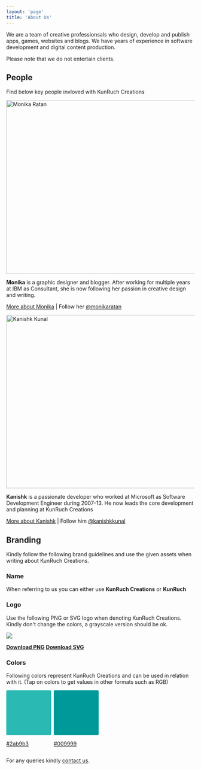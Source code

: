 ```yaml
---
layout: 'page'
title: 'About Us'
---
```


We are a team of creative professionsals who design, develop and publish apps, games, websites and blogs. We have years of experience in software development and digital content production.

Please note that we do not entertain clients.

## People

Find below key people invloved with KunRuch Creations

<img class="aligncenter size-full wp-image-1452" src="/wp-content/uploads/2013/04/Monika-Ratan.jpg" alt="Monika Ratan" width="749" height="464" />

<p><strong>Monika</strong> is a graphic designer and blogger. After working for multiple years at IBM as Consultant, she is now following her passion in creative design and writing. </p>

<p><a href="http://monikaratan.in/" target="_blank">More about Monika</a> | Follow her <a href="https://twitter.com/monikaratan">@monikaratan</a></p>

<p><img class="aligncenter size-full wp-image-1453" src="/wp-content/uploads/2013/04/Kanishk-Kunal.jpg" alt="Kanishk Kunal" width="748" height="463" /></p>

<p><strong>Kanishk</strong> is a passionate developer who worked at Microsoft as Software Development Engineer during 2007-13. He now leads the core development and planning at KunRuch Creations</p>

<p><a href="http://kanishkkunal.in/about-me/">More about Kanishk</a> | Follow him <a href="http://twitter.com/kanishkkunal">@kanishkkunal</a></p>

## Branding

Kindly follow the following brand guidelines and use the given assets when writing about KunRuch Creations.

### Name
When referring to us you can either use <strong>KunRuch Creations</strong> or <strong>KunRuch</strong>

### Logo
Use the following PNG or SVG logo when denoting KunRuch Creations. Kindly don't change the colors, a grayscale version should be ok.

<p class="text-center">
  <img src="/img/kunruch.png">
  <div class="grid text-small">
    <a class="button button-ghost one-half" href="/img/kunruch.png" target="_blank" download><strong>Download PNG</strong></a>
    <a class="button button-ghost one-half" href="/img/kunruch.svg" target="_blank" download><strong>Download SVG</strong></a>
  </div>
</p>

### Colors

Following colors represent KunRuch Creations and can be used in relation with it. (Tap on colors to get values in other formats such as RGB)

<div class="section text-center">
  <div style="display:inline-block">
    <a href="https://tools.superdevresources.com/color-converter/#2ab9b3" target="_blank">
      <div style="background-color:#2ab9b3;width:120px;height:120px;border-radius:3px;margin-right:3px"></div>
      <p class="text-small text-center">#2ab9b3</p>
    </a>
  </div>
  <div style="display:inline-block">
    <a href="https://tools.superdevresources.com/color-converter/#009999" target="_blank">
      <div style="background-color:#099;width:120px;height:120px;border-radius:3px;margin-right:3px"></div>
      <p class="text-small text-center">#009999</p>
    </a>
  </div>
</div>

For any queries kindly <a href="/contact">contact us</a>.